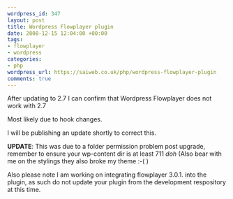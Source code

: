 ```yaml
--- 
wordpress_id: 347
layout: post
title: Wordpress Flowplayer plugin
date: 2008-12-15 12:04:00 +00:00
tags: 
- flowplayer
- wordpress
categories: 
- php
wordpress_url: https://saiweb.co.uk/php/wordpress-flowplayer-plugin
comments: true
---
```

After updating to 2.7 I can confirm that Wordpress Flowplayer does not work with 2.7

Most likely due to hook changes.

I will be publishing an update shortly to correct this.

<strong>
</strong>

<strong>UPDATE</strong>: This was due to a folder permission problem post upgrade, remember to ensure your wp-content dir is at least 711 *doh* (Also bear with me on the stylings they also broke my theme :-( )

Also please note I am working on integrating flowplayer 3.0.1. into the plugin, as such do not update your plugin from the development respository at this time.
